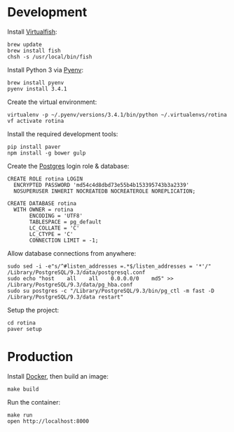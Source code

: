 # Development

Install [Virtualfish](https://github.com/adambrenecki/virtualfish):

```
brew update
brew install fish
chsh -s /usr/local/bin/fish
```

Install Python 3 via [Pyenv](https://github.com/yyuu/pyenv):

```
brew install pyenv
pyenv install 3.4.1
```

Create the virtual environment:

```
virtualenv -p ~/.pyenv/versions/3.4.1/bin/python ~/.virtualenvs/rotina
vf activate rotina
```

Install the required development tools:

```
pip install paver
npm install -g bower gulp
```

Create the [Postgres](http://www.postgresql.org/download/) login role & database:

```
CREATE ROLE rotina LOGIN
  ENCRYPTED PASSWORD 'md54c4d8dbd73e55b4b153395743b3a2339'
  NOSUPERUSER INHERIT NOCREATEDB NOCREATEROLE NOREPLICATION;

CREATE DATABASE rotina
  WITH OWNER = rotina
       ENCODING = 'UTF8'
       TABLESPACE = pg_default
       LC_COLLATE = 'C'
       LC_CTYPE = 'C'
       CONNECTION LIMIT = -1;
```

Allow database connections from anywhere:

```
sudo sed -i -e"s/^#listen_addresses =.*$/listen_addresses = '*'/" /Library/PostgreSQL/9.3/data/postgresql.conf
sudo echo "host    all    all    0.0.0.0/0    md5" >> /Library/PostgreSQL/9.3/data/pg_hba.conf
sudo su postgres -c "/Library/PostgreSQL/9.3/bin/pg_ctl -m fast -D /Library/PostgreSQL/9.3/data restart"
```

Setup the project:

```
cd rotina
paver setup
```


# Production

Install [Docker](http://docs.docker.io/installation/mac/), then build an image:

```
make build
```

Run the container:

```
make run
open http://localhost:8000
```
